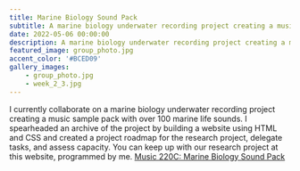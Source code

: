 ```yaml
---
title: Marine Biology Sound Pack
subtitle: A marine biology underwater recording project creating a music sample pack with marine life sounds.
date: 2022-05-06 00:00:00
description: A marine biology underwater recording project creating a music sample pack with over 100 marine life sounds. I spearheaded an archive of the project by building a website using HTML and CSS and created a project roadmap for the research project.
featured_image: group_photo.jpg
accent_color: '#BCED09'
gallery_images:
    - group_photo.jpg
    - week_2_3.jpg
---
```

I currently collaborate on a marine biology underwater recording project creating a music sample pack with over 100 marine life sounds. I spearheaded an archive of the project by building a website using HTML and CSS and created a project roadmap for the research project, delegate tasks, and assess capacity. You can keep up with our research project at this website, programmed by me.
    [Music 220C: Marine Biology Sound Pack](http://ccrma.stanford.edu/~gandhi/220C/)
